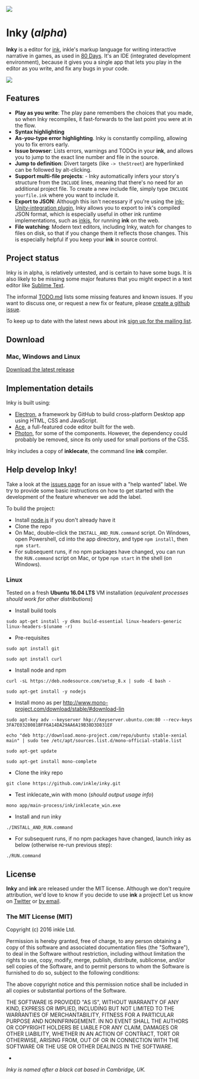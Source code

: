 ![](resources/icon-small.jpg)

# Inky (*alpha*)

**Inky** is a editor for [ink](http://www.inklestudios.com/ink), inkle's markup language for writing interactive narrative in games, as used in [80 Days](http://www.inklestudios.com/80days). It's an IDE (integrated development environment), because it gives you a single app that lets you play in the editor as you write, and fix any bugs in your code.

![](resources/screenshot.gif)

## Features

- **Play as you write**: The play pane remembers the choices that you made, so when Inky recompiles, it fast-forwards to the last point you were at in the flow.
- **Syntax highlighting**
- **As-you-type error highlighting**. Inky is constantly compiling, allowing you to fix errors early.
- **Issue browser**: Lists errors, warnings and TODOs in your **ink**,  and allows you to jump to the exact line number and file in the source.
- **Jump to definition**: Divert targets (like `-> theStreet`) are hyperlinked can be followed by alt-clicking.
- **Support multi-file projects**: - Inky automatically infers your story's structure from the `INCLUDE` lines, meaning that there's no need for an additional project file. To create a new include file, simply type `INCLUDE yourfile.ink` where you want to include it.
- **Export to JSON**: Although this isn't necessary if you're using the [ink-Unity-integration plugin](https://www.assetstore.unity3d.com/en/#!/content/60055), Inky allows you to export to ink's compiled JSON format, which is especially useful in other ink runtime implementations, such as [inkjs](https://github.com/y-lohse/inkjs), for running **ink** on the web.
- **File watching**: Modern text editors, including Inky, watch for changes to files on disk, so that if you change them it reflects those changes. This is especially helpful if you keep your **ink** in source control.

## Project status

Inky is in alpha, is relatively untested, and is certain to have some bugs. It is also likely to be missing some major features that you might expect in a text editor like [Sublime Text](https://www.sublimetext.com/).

The informal [TODO.md](TODO.md) lists some missing features and known issues. If you want to discuss one, or request a new fix or feature, please [create a github issue](http://www.github.com/inkle/inky/issues).

To keep up to date with the latest news about ink [sign up for the mailing list](http://www.inklestudios.com/ink#signup).

## Download

### Mac, Windows and Linux

[Download the latest release](http://www.github.com/inkle/inky/releases/latest)

## Implementation details

Inky is built using:

* [Electron](http://electron.atom.io/), a framework by GitHub to build cross-platform Desktop app using HTML, CSS and JavaScript.
* [Ace](https://ace.c9.io/#nav=about), a full-featured code editor built for the web.
* [Photon](http://photonkit.com/), for some of the components. However, the dependency could probably be removed, since its only used for small portions of the CSS.

Inky includes a copy of **inklecate**, the command line **ink** compiler.

## Help develop Inky!

Take a look at the [issues page](https://github.com/inkle/inky/issues) for an issue with a "help wanted" label. We try to provide some basic instructions on how to get started with the development of the feature whenever we add the label.

To build the project:

* Install [node.js](https://nodejs.org/en/) if you don't already have it
* Clone the repo
* On Mac, double-click the `INSTALL_AND_RUN.command` script. On Windows, open Powershell, cd into the app directory, and type `npm install`, then `npm start`.
* For subsequent runs, if no npm packages have changed, you can run the `RUN.command` script on Mac, or type `npm start` in the shell (on Windows).

### Linux

Tested on a fresh **Ubuntu 16.04 LTS** VM installation (_equivalent processes should work for other distributions_)

* Install build tools

`sudo apt-get install -y dkms build-essential linux-headers-generic linux-headers-$(uname -r)`

* Pre-requisites

`sudo apt install git`

`sudo apt install curl`

* Install node and npm

`curl -sL https://deb.nodesource.com/setup_8.x | sudo -E bash -`

`sudo apt-get install -y nodejs`

* Install mono as per http://www.mono-project.com/download/stable/#download-lin

`sudo apt-key adv --keyserver hkp://keyserver.ubuntu.com:80 --recv-keys 3FA7E0328081BFF6A14DA29AA6A19B38D3D831EF`

`echo "deb http://download.mono-project.com/repo/ubuntu stable-xenial main" | sudo tee /etc/apt/sources.list.d/mono-official-stable.list`

`sudo apt-get update`

`sudo apt-get install mono-complete`

* Clone the inky repo

`git clone https://github.com/inkle/inky.git`

* Test inklecate_win with mono (_should output usage info_)

`mono app/main-process/ink/inklecate_win.exe`

* Install and run inky

`./INSTALL_AND_RUN.command`

* For subsequent runs, if no npm packages have changed, launch inky as below (otherwise re-run previous step):

`./RUN.command`

## License

**Inky** and **ink** are released under the MIT license. Although we don't require attribution, we'd love to know if you decide to use **ink** a project! Let us know on [Twitter](http://www.twitter.com/inkleStudios) or [by email](mailto:info@inklestudios.com).

### The MIT License (MIT)
Copyright (c) 2016 inkle Ltd.

Permission is hereby granted, free of charge, to any person obtaining a copy of this software and associated documentation files (the "Software"), to deal in the Software without restriction, including without limitation the rights to use, copy, modify, merge, publish, distribute, sublicense, and/or sell copies of the Software, and to permit persons to whom the Software is furnished to do so, subject to the following conditions:

The above copyright notice and this permission notice shall be included in all copies or substantial portions of the Software.

THE SOFTWARE IS PROVIDED "AS IS", WITHOUT WARRANTY OF ANY KIND, EXPRESS OR IMPLIED, INCLUDING BUT NOT LIMITED TO THE WARRANTIES OF MERCHANTABILITY, FITNESS FOR A PARTICULAR PURPOSE AND NONINFRINGEMENT. IN NO EVENT SHALL THE AUTHORS OR COPYRIGHT HOLDERS BE LIABLE FOR ANY CLAIM, DAMAGES OR OTHER LIABILITY, WHETHER IN AN ACTION OF CONTRACT, TORT OR OTHERWISE, ARISING FROM, OUT OF OR IN CONNECTION WITH THE SOFTWARE OR THE USE OR OTHER DEALINGS IN THE SOFTWARE.

-

*Inky is named after a black cat based in Cambridge, UK.*
 
